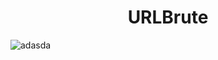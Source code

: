 <h1 align="center"> URLBrute </h1>

![adasda](https://img.shields.io/badge/python-3.7%20%7C%202.7-blue)

